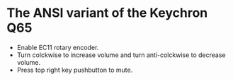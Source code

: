 # The ANSI variant of the Keychron Q65

- Enable EC11 rotary encoder.
- Turn colckwise to increase volume and turn anti-colckwise to decrease volume.
- Press top right key pushbutton to mute.
